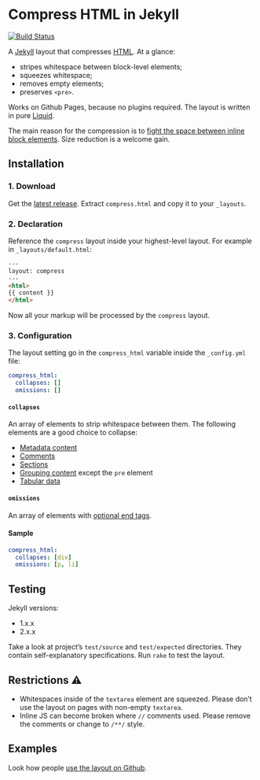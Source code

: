 Compress HTML in Jekyll
====================

[![Build Status](https://travis-ci.org/penibelst/jekyll-compress-html.svg?branch=master)](https://travis-ci.org/penibelst/jekyll-compress-html)

A [Jekyll][0] layout that compresses [HTML][1]. At a glance:

* stripes whitespace between block-level elements;
* squeezes whitespace;
* removes empty elements;
* preserves `<pre>`.

Works on Github Pages, because no plugins required. The layout is written in pure [Liquid][2].

The main reason for the compression is to [fight the space between inline block elements][3]. Size reduction is a welcome gain.

## Installation

### 1. Download

Get the [latest release][4]. Extract `compress.html` and copy it to your `_layouts`.

### 2. Declaration

Reference the `compress` layout inside your highest-level layout. For example in `_layouts/default.html`:

```html
---
layout: compress
---
<html>
{{ content }}
</html>
```

Now all your markup will be processed by the `compress` layout.

### 3. Configuration

The layout setting go in the `compress_html` variable inside the `_config.yml` file:

```yaml
compress_html:
  collapses: []
  omissions: []
```

#### `collapses`

An array of elements to strip whitespace between them. The following elements are a good choice to collapse:

* [Metadata content][8]
* [Comments][9]
* [Sections][5]
* [Grouping content][6] except the `pre` element
* [Tabular data][7]

#### `omissions`

An array of elements with [optional end tags][9].

#### Sample

```yaml
compress_html:
  collapses: [div]
  omissions: [p, li]
```

## Testing

Jekyll versions:

* 1.x.x
* 2.x.x

Take a look at project’s `test/source` and `test/expected` directories. They contain self-explanatory specifications. Run `rake` to test the layout.

## Restrictions :warning:

* Whitespaces inside of the `textarea` element are squeezed. Please don’t use the layout on pages with non-empty `textarea`.
* Inline JS can become broken where `//` comments used. Please remove the comments or change to `/**/` style.

## Examples

Look how people [use the layout on Github][10].

[0]: http://jekyllrb.com/
[1]: http://www.w3.org/TR/html5/
[2]: http://docs.shopify.com/themes/liquid-basics
[3]: http://css-tricks.com/fighting-the-space-between-inline-block-elements/
[4]: https://github.com/penibelst/jekyll-compress-html/releases/latest
[5]: http://www.whatwg.org/specs/web-apps/current-work/multipage/sections.html
[6]: http://www.whatwg.org/specs/web-apps/current-work/multipage/grouping-content.html
[7]: http://www.whatwg.org/specs/web-apps/current-work/multipage/tabular-data.html
[8]: http://www.whatwg.org/specs/web-apps/current-work/multipage/semantics.html
[9]: http://www.whatwg.org/specs/web-apps/current-work/multipage/syntax.html
[10]: https://github.com/search?q=%27jekyll-compress-html%27+path%3A_layouts&type=Code
